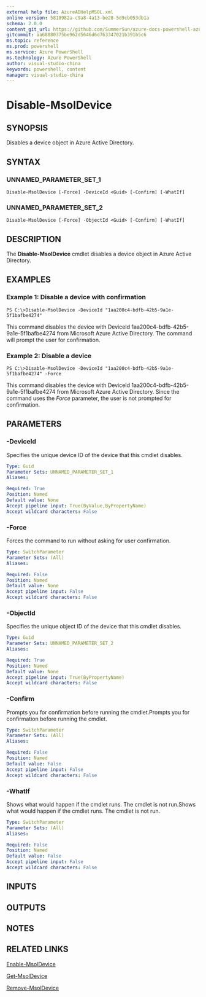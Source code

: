 ```yaml
---
external help file: AzureADHelpMSOL.xml
online version: 5810982a-c9a8-4a13-be28-5d9cb053db1a
schema: 2.0.0
content_git_url: https://github.com/SummerSun/azure-docs-powershell-azuread-int/blob/master/.\Azure AD Cmdlets\AzureAD\v1.0\Disable-MsolDevice.md
gitcommit: aa68880375be962d5646d6d763347021b391b5c6
ms.topic: reference
ms.prod: powershell
ms.service: Azure PowerShell
ms.technology: Azure PowerShell
author: visual-studio-china
keywords: powershell, content
manager: visual-studio-china
---
```


# Disable-MsolDevice

## SYNOPSIS
Disables a device object in Azure Active Directory.

## SYNTAX

### UNNAMED_PARAMETER_SET_1
```
Disable-MsolDevice [-Force] -DeviceId <Guid> [-Confirm] [-WhatIf]
```

### UNNAMED_PARAMETER_SET_2
```
Disable-MsolDevice [-Force] -ObjectId <Guid> [-Confirm] [-WhatIf]
```

## DESCRIPTION
The **Disable-MsolDevice** cmdlet disables a device object in Azure Active Directory.

## EXAMPLES

### Example 1: Disable a device with confirmation
```
PS C:\>Disable-MsolDevice -DeviceId "1aa200c4-bdfb-42b5-9a1e-5f1bafbe4274"
```

This command disables the device with DeviceId 1aa200c4-bdfb-42b5-9a1e-5f1bafbe4274 from Microsoft Azure Active Directory.
The command will prompt the user for confirmation.

### Example 2: Disable a device
```
PS C:\>Disable-MsolDevice -DeviceId "1aa200c4-bdfb-42b5-9a1e-5f1bafbe4274" -Force
```

This command disables the device with DeviceId 1aa200c4-bdfb-42b5-9a1e-5f1bafbe4274 from Microsoft Azure Active Directory.
Since the command uses the *Force* parameter, the user is not prompted for confirmation.

## PARAMETERS

### -DeviceId
Specifies the unique device ID of the device that this cmdlet disables.

```yaml
Type: Guid
Parameter Sets: UNNAMED_PARAMETER_SET_1
Aliases: 

Required: True
Position: Named
Default value: None
Accept pipeline input: True(ByValue,ByPropertyName)
Accept wildcard characters: False
```

### -Force
Forces the command to run without asking for user confirmation.

```yaml
Type: SwitchParameter
Parameter Sets: (All)
Aliases: 

Required: False
Position: Named
Default value: None
Accept pipeline input: False
Accept wildcard characters: False
```

### -ObjectId
Specifies the unique object ID of the device that this cmdlet disables.

```yaml
Type: Guid
Parameter Sets: UNNAMED_PARAMETER_SET_2
Aliases: 

Required: True
Position: Named
Default value: None
Accept pipeline input: True(ByPropertyName)
Accept wildcard characters: False
```

### -Confirm
Prompts you for confirmation before running the cmdlet.Prompts you for confirmation before running the cmdlet.

```yaml
Type: SwitchParameter
Parameter Sets: (All)
Aliases: 

Required: False
Position: Named
Default value: False
Accept pipeline input: False
Accept wildcard characters: False
```

### -WhatIf
Shows what would happen if the cmdlet runs.
The cmdlet is not run.Shows what would happen if the cmdlet runs.
The cmdlet is not run.

```yaml
Type: SwitchParameter
Parameter Sets: (All)
Aliases: 

Required: False
Position: Named
Default value: False
Accept pipeline input: False
Accept wildcard characters: False
```

## INPUTS

## OUTPUTS

## NOTES

## RELATED LINKS

[Enable-MsolDevice](5810982a-c9a8-4a13-be28-5d9cb053db1a)

[Get-MsolDevice](b11640a7-18c4-475a-b6be-d16957c4f58c)

[Remove-MsolDevice](73c147be-82ec-484f-b2f3-ec684aa7b52c)

